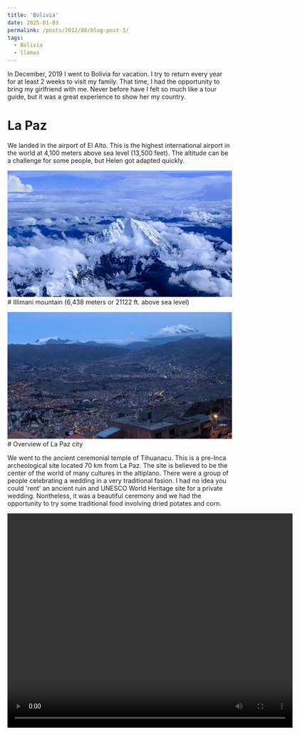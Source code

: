 ```yaml
---
title: 'Bolivia'
date: 2025-01-03
permalink: /posts/2012/08/blog-post-3/
tags:
  - Bolivia
  - llamas
---
```


In December, 2019 I went to Bolivia for vacation. I try to return every year for at least 2 weeks to visit my family. That time, I had the opportunity to bring my girlfriend with me. Never before have I felt so much like a tour guide, but it was a great experience to show her my country. 

# La Paz

We landed in the airport of El Alto. This is the highest international airport in the world at 4,100 meters above sea level (13,500 feet). The altitude can be a challenge for some people, but Helen got adapted quickly.


![Vacation in Bolivia5](/images/EFFECTS.jpg) # Illimani mountain (6,438 meters or 21122 ft. above sea level)

![Vacation in Bolivia6](/images/IMG_20191214_191252.jpg) # Overview of La Paz city

We went to the ancient ceremonial temple of Tihuanacu. This is a pre-Inca archeological site located 70 km from La Paz. The site is believed to be the center of the world of many cultures in the altiplano. There were a group of people celebrating a wedding in a very traditional fasion. I had no idea you could 'rent' an ancient ruin and UNESCO World Heritage site for a private wedding. Nontheless, it was a beautiful ceremony and we had the opportunity to try some traditional food involving dried potates and corn.

<video width="640" height="480" controls>
  <source src="/images/VID_20191214_145510.mp4" type="video/mp4">


# Tarija

We took the bus to my hometown of Tarija. This city is located at lower altitute than La Paz, at 1,800 meters above sea level (5,900 feet), thus the weather is a lot warmer and more humid. 

![Vacation in Bolivia1](/images/IMG_1770.JPG){:height="40%" width="40%"} # motomendez

![Vacation in Bolivia2](/images/DSC03675.JPG){:height="40%" width="40%"} # tarija

The central valley of Tarija is known for its wine production. Many brands of wine produced in Tarija have won international awards, specially for its Tannat and Malbec variety. We have a saying in Tarija that goes "El que vino a Tarija y no tomo vino, a que put@s vino?" which means "Whoever came to Tarija and didn't drink wine, what the f@ck did they come for?".

![Vacation in Bolivia3](/images/DSC03754.JPG){:height="40%" width="40%"} # Wine

![Vacation in Bolivia3](/images/DSC03822.JPG){:height="40%" width="40%"} # Wine2

Lastly, we went to the Marquiri waterfalls. This is a waterfall located 30 km from the city of Tarija. These falls are almost completed enclosed in a narrow canyon, covered by a giant rock. The water sneaks through a small opening creating a surreal scene. 

![Vacation in Bolivia3](/images/DSC03882.JPG) # Marquiri

![Vacation in Bolivia4](/images/DSC03957.JPG) # Marquiri2